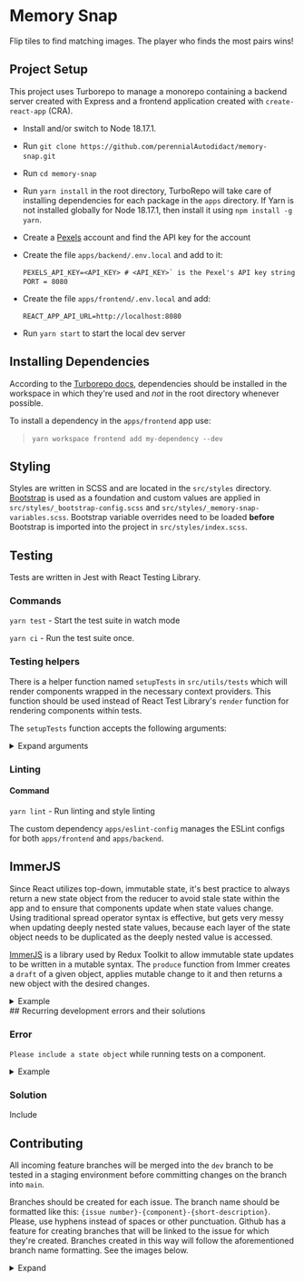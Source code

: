 # Memory Snap
Flip tiles to find matching images. The player who finds the most pairs wins!

## Project Setup
This project uses Turborepo to manage a monorepo containing a backend server created with Express and a frontend application created with `create-react-app` (CRA).

- Install and/or switch to Node 18.17.1. 
- Run `git clone https://github.com/perennialAutodidact/memory-snap.git`
- Run `cd memory-snap`
- Run `yarn install` in the root directory, TurboRepo will take care of installing dependencies for each package in the `apps` directory. If Yarn is not installed globally for Node 18.17.1, then install it using `npm install -g yarn`.
- Create a [Pexels](https://pexels.com) account and find the API key for the account
- Create the file `apps/backend/.env.local` and add to it:

  ```
  PEXELS_API_KEY=<API_KEY> # <API_KEY>` is the Pexel's API key string
  PORT = 8080
  ```
- Create the file `apps/frontend/.env.local` and add:
  ```
  REACT_APP_API_URL=http://localhost:8080
  ```

- Run `yarn start` to start the local dev server

## Installing Dependencies
According to the [Turborepo docs](https://turbo.build/repo/docs/crafting-your-repository/managing-dependencies#install-dependencies-where-theyre-used), dependencies should be installed in the workspace in which they're used and *not* in the root directory whenever possible.

To install a dependency in the `apps/frontend` app use:
> `yarn workspace frontend add my-dependency --dev`

## Styling
Styles are written in SCSS and are located in the `src/styles` directory.
[Bootstrap](https://getbootstrap.com/docs/5.0/getting-started/introduction/) is used as a foundation and custom values are applied in
`src/styles/_bootstrap-config.scss` and
`src/styles/_memory-snap-variables.scss`. Bootstrap variable overrides need to
be loaded **before** Bootstrap is imported into the project in
`src/styles/index.scss`.

## Testing
Tests are written in Jest with React Testing Library. 

### Commands
`yarn test` - Start the test suite in watch mode 

`yarn ci` - Run the test suite once. 

### Testing helpers
There is a helper function named `setupTests` in `src/utils/tests` which will
render components wrapped in the necessary context providers. This function
should be used instead of React Test Library's `render` function for rendering
components within tests.

The `setupTests` function accepts the following arguments:
<details>
<summary>
Expand arguments
</summary>

`Component`: **React.ReactNode** - The component to be rendered in the test
`options`: **object** - values used to render the Component in a particular state
  - `props`: **object** - props for the Component
    
  - `state`: **object** - the current state of the application (currently this is the value that will be provided to `GameContext`)

  - `route`: **string** - url of route to be rendered (e.g. "/users/10")

Ideally, tests should be written for every single component and every single
user action **before** writing the code to fix the test. Mock as little as
possible to maximize test confidence. 
</details>


### Linting
#### Command
`yarn lint` - Run linting and style linting 

The custom dependency `apps/eslint-config` manages the ESLint configs for both
`apps/frontend` and `apps/backend`.

## ImmerJS

Since React utilizes top-down, immutable state, it's best practice to always
return a new state object from the reducer to avoid stale state within the app
and to ensure that components update when state values change.  Using
traditional spread operator syntax is effective, but gets very messy when
updating deeply nested state values, because each layer of the state object
needs to be duplicated as the deeply nested value is accessed.

[ImmerJS](https://immerjs.github.io/immer/) is a library used by Redux Toolkit
to allow immutable state updates to be written in a mutable syntax. The
`produce` function from Immer creates a `draft` of a given object, applies
mutable change to it and then returns a new object with the desired changes.

<details>
<summary>Example</summary>

```javascript
// traditional reducer syntax, using spread syntax
const reducer = (state, action) => {
  switch(action.type){
    case types.SET_DEEPLY_NESTED_VALUE: {
      // return a copy of the state object with desired changes
      return {
        ...state,
        nested: {
          ...state.nested,
          deeplyNested: {
            ...state.nested.deeplyNested,
            value: action.payload.value, 
          },
        },
      }
    };
  };
};
```

In order to update the value of `state.nested.deeplyNested.value`, all the
previous layers of state need to be spread into the new object. This quickly
becomes difficult to read and maintain. With Immer, the previous example would
look like this:

```javascript
import produce from 'immer';

// using ImmerJS
const reducer = (state, action) => {
  switch(action.type){
    case types.SET_DEEPLY_NESTED_VALUE: {
      // return a copy of the state object with desired changes
      return produce(state, (draft) => {
        draft.nested.deeplyNested.value = action.payload.value;
      });
    };
  };
};
```

The `draft` object is able to be manipulated with mutable syntax and Immer
creates a new object behind the scenes with the desired changes. *No return
value is required from the `produce` function*.

See the [ImmerJs Docs](https://immerjs.github.io/immer/produce/) for more
information about the `produce` function.
</details>
## Recurring development errors and their solutions

### Error
`Please include a state object` while running tests on a component. 

<details>
  <summary>Example</summary>

```sh
  ● ScoreBoard component › renders active player

    please include a state object

      3 | export const photosReducer = (state, action) => {
      4 |   if (!state) {
    > 5 |     throw new Error('please include a state object');
        |           ^
      6 |   } else if (!action || (action && !action.type)) {
      7 |     throw new Error('please include an action object with "type" property');
      8 |   }

      at photosReducer (src/contexts/PhotosContext/reducer/photosReducer.js:5:11)
      at updateReducer (../../node_modules/react-dom/cjs/react-dom.development.js:15845:22)
      at Object.useReducer (../../node_modules/react-dom/cjs/react-dom.development.js:17079:16)
      at useReducer (../../node_modules/react/cjs/react.development.js:1626:21)
      at useFetchedPhotos (src/hooks/useFetchedPhotos/useFetchedPhotos.jsx:8:39)
      at PhotosProvider (src/components/Providers/PhotosProvider/PhotosProvider.jsx:18:53)
      at renderWithHooks (../../node_modules/react-dom/cjs/react-dom.development.js:15486:18)
      at updateFunctionComponent (../../node_modules/react-dom/cjs/react-dom.development.js:19617:20)
      at beginWork (../../node_modules/react-dom/cjs/react-dom.development.js:21640:16)
      at beginWork$1 (../../node_modules/react-dom/cjs/react-dom.development.js:27465:14)
      at performUnitOfWork (../../node_modules/react-dom/cjs/react-dom.development.js:26599:12)
      at workLoopSync (../../node_modules/react-dom/cjs/react-dom.development.js:26505:5)
      at renderRootSync (../../node_modules/react-dom/cjs/react-dom.development.js:26473:7)
      at recoverFromConcurrentError (../../node_modules/react-dom/cjs/react-dom.development.js:25889:20)
      at performConcurrentWorkOnRoot (../../node_modules/react-dom/cjs/react-dom.development.js:25789:22)
      at flushActQueue (../../node_modules/react/cjs/react.development.js:2667:24)
      at act (../../node_modules/react/cjs/react.development.js:2582:11)
      at ../../node_modules/@testing-library/react/dist/act-compat.js:47:25
      at renderRoot (../../node_modules/@testing-library/react/dist/pure.js:180:26)
      at render (../../node_modules/@testing-library/react/dist/pure.js:271:10)
      at setupTests (src/utils/tests.jsx:22:9)
      at Object.<anonymous> (src/components/Game/ScoreBoard/ScoreBoard.test.jsx:21:19)
```
</details>

### Solution
Include 


## Contributing
All incoming feature branches will be merged into the `dev` branch to be tested
in a staging environment before committing changes on the branch into `main`. 

Branches should be created for each issue. The branch name should be formatted
like this: `{issue number}-{component}-{short-description}`. Please, use hyphens
instead of spaces or other punctuation. Github has a feature for creating
branches that will be linked to the issue for which they're created. Branches
created in this way will follow the aforementioned branch name formatting. See
the images below.

<details>
<summary>Expand</summary>
![image](design/readmeImages/contributing_create_branch.png)
![image](design/readmeImages/contributing_create_branch_2.png)

All new branches should be created using the `dev` branch as a base. Click
 the "Change branch source" link and select `dev` from the dropdown.

![image](design/readmeImages/contributing_create_branch_3.png)
![image](design/readmeImages/contributing_create_branch_4.png)
</details>
